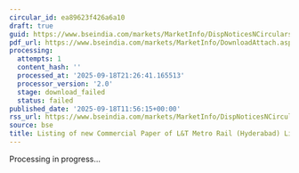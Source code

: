 ```yaml
---
circular_id: ea89623f426a6a10
draft: true
guid: https://www.bseindia.com/markets/MarketInfo/DispNoticesNCirculars.aspx?Noticeid={C7D82CAC-CC98-4736-B061-FF705C4CA66D}&noticeno=20250918-36&dt=09/18/2025&icount=36&totcount=63&flag=0
pdf_url: https://www.bseindia.com/markets/MarketInfo/DownloadAttach.aspx?id=20250918-36&attachedId=
processing:
  attempts: 1
  content_hash: ''
  processed_at: '2025-09-18T21:26:41.165513'
  processor_version: '2.0'
  stage: download_failed
  status: failed
published_date: '2025-09-18T11:56:15+00:00'
rss_url: https://www.bseindia.com/markets/MarketInfo/DispNoticesNCirculars.aspx?Noticeid={C7D82CAC-CC98-4736-B061-FF705C4CA66D}&noticeno=20250918-36&dt=09/18/2025&icount=36&totcount=63&flag=0
source: bse
title: Listing of new Commercial Paper of L&T Metro Rail (Hyderabad) Limited
---
```


Processing in progress...